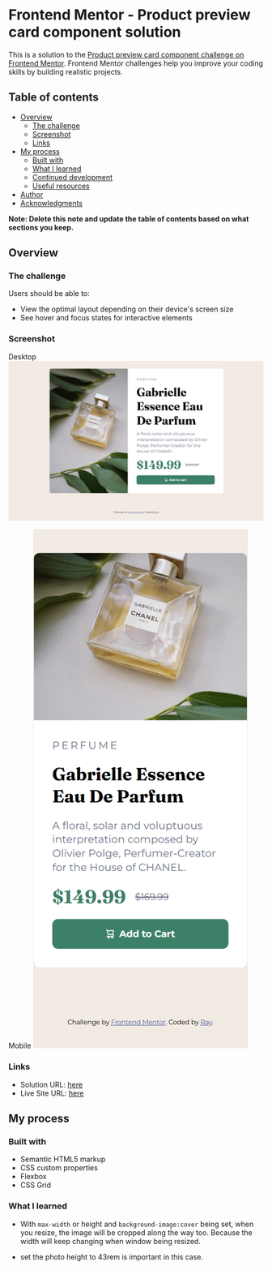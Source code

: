 # Frontend Mentor - Product preview card component solution

This is a solution to the [Product preview card component challenge on Frontend Mentor](https://www.frontendmentor.io/challenges/product-preview-card-component-GO7UmttRfa). Frontend Mentor challenges help you improve your coding skills by building realistic projects. 

## Table of contents

- [Overview](#overview)
  - [The challenge](#the-challenge)
  - [Screenshot](#screenshot)
  - [Links](#links)
- [My process](#my-process)
  - [Built with](#built-with)
  - [What I learned](#what-i-learned)
  - [Continued development](#continued-development)
  - [Useful resources](#useful-resources)
- [Author](#author)
- [Acknowledgments](#acknowledgments)

**Note: Delete this note and update the table of contents based on what sections you keep.**

## Overview

### The challenge

Users should be able to:

- View the optimal layout depending on their device's screen size
- See hover and focus states for interactive elements

### Screenshot
Desktop
![](./desktop%20Screenshot%202025-01-12%20143302.png)


Mobile 
![](./mobile%20Screenshot%202025-01-12%20143336.png)



### Links

- Solution URL: [here]( https://www.frontendmentor.io/solutions/responsive-product-preview-card-component-bDg0wkNU-9)
- Live Site URL: [here](https://fe-mentor-product-previewcard-raysh4n.netlify.app/)

## My process

### Built with

- Semantic HTML5 markup
- CSS custom properties
- Flexbox
- CSS Grid



### What I learned

- With `max-width` or height and `background-image:cover` being set, when you resize, the image will be cropped along the way too. Because the width will keep changing when window being resized.  

- set the photo height to 43rem is important in this case. 